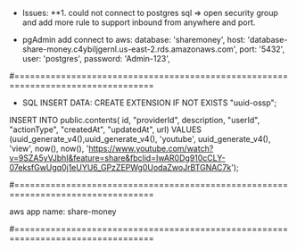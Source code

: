 - Issues:
**1. could not connect to postgres sql => open security group and add more rule to support inbound from anywhere and port.

- pgAdmin add connect to aws:
    database: 'sharemoney',
    host: 'database-share-money.c4ybiljgernl.us-east-2.rds.amazonaws.com',
    port: '5432',
    user: 'postgres',
    password: 'Admin-123',


#=================================================================================
- SQL INSERT DATA:
CREATE EXTENSION IF NOT EXISTS "uuid-ossp";

INSERT INTO public.contents(
	id, "providerId", description, "userId", "actionType", "createdAt", "updatedAt", url)
	VALUES (uuid_generate_v4(),uuid_generate_v4(), 'youtube', uuid_generate_v4(), 'view', now(), now(), 'https://www.youtube.com/watch?v=9SZA5yVJbhI&feature=share&fbclid=IwAR0Dg910cCLY-07eksfGwUgq0j1eUYU6_GPzZEPWg0UodaZwoJrBTGNAC7k');

#=================================================================================

aws app name: share-money

#=================================================================================